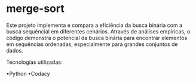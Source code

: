 # merge-sort

Este projeto implementa e compara a eficiência da busca binária com a busca sequêncial em diferentes cenários. Através de análises empíricas, o código demonstra o potencial da busca binária para encontrar elementos em sequências ordenadas, especialmente para grandes conjuntos de dados.

Tecnologias utilizadas:

•Python
•Codacy


